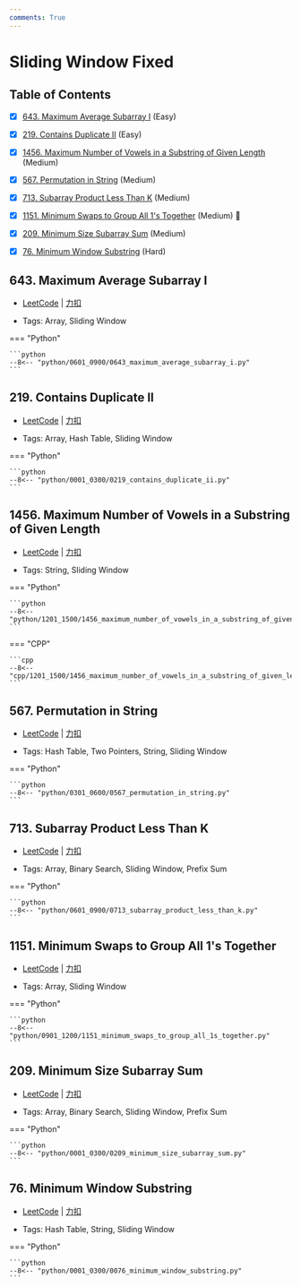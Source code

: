 ```yaml
---
comments: True
---
```


# Sliding Window Fixed

## Table of Contents

- [x] [643. Maximum Average Subarray I](#643-maximum-average-subarray-i) (Easy)
- [x] [219. Contains Duplicate II](#219-contains-duplicate-ii) (Easy)
- [x] [1456. Maximum Number of Vowels in a Substring of Given Length](#1456-maximum-number-of-vowels-in-a-substring-of-given-length) (Medium)
- [x] [567. Permutation in String](#567-permutation-in-string) (Medium)
- [x] [713. Subarray Product Less Than K](#713-subarray-product-less-than-k) (Medium)
- [x] [1151. Minimum Swaps to Group All 1's Together](#1151-minimum-swaps-to-group-all-1s-together) (Medium) 👑
- [x] [209. Minimum Size Subarray Sum](#209-minimum-size-subarray-sum) (Medium)
- [x] [76. Minimum Window Substring](#76-minimum-window-substring) (Hard)


## 643. Maximum Average Subarray I

-    [LeetCode](https://leetcode.com/problems/maximum-average-subarray-i/) | [力扣](https://leetcode.cn/problems/maximum-average-subarray-i/)

-   Tags: Array, Sliding Window

=== "Python"

    ```python
    --8<-- "python/0601_0900/0643_maximum_average_subarray_i.py"
    ```



## 219. Contains Duplicate II

-    [LeetCode](https://leetcode.com/problems/contains-duplicate-ii/) | [力扣](https://leetcode.cn/problems/contains-duplicate-ii/)

-   Tags: Array, Hash Table, Sliding Window

=== "Python"

    ```python
    --8<-- "python/0001_0300/0219_contains_duplicate_ii.py"
    ```



## 1456. Maximum Number of Vowels in a Substring of Given Length

-    [LeetCode](https://leetcode.com/problems/maximum-number-of-vowels-in-a-substring-of-given-length/) | [力扣](https://leetcode.cn/problems/maximum-number-of-vowels-in-a-substring-of-given-length/)

-   Tags: String, Sliding Window

=== "Python"

    ```python
    --8<-- "python/1201_1500/1456_maximum_number_of_vowels_in_a_substring_of_given_length.py"
    ```

=== "CPP"

    ```cpp
    --8<-- "cpp/1201_1500/1456_maximum_number_of_vowels_in_a_substring_of_given_length.cc"
    ```



## 567. Permutation in String

-    [LeetCode](https://leetcode.com/problems/permutation-in-string/) | [力扣](https://leetcode.cn/problems/permutation-in-string/)

-   Tags: Hash Table, Two Pointers, String, Sliding Window

=== "Python"

    ```python
    --8<-- "python/0301_0600/0567_permutation_in_string.py"
    ```



## 713. Subarray Product Less Than K

-    [LeetCode](https://leetcode.com/problems/subarray-product-less-than-k/) | [力扣](https://leetcode.cn/problems/subarray-product-less-than-k/)

-   Tags: Array, Binary Search, Sliding Window, Prefix Sum

=== "Python"

    ```python
    --8<-- "python/0601_0900/0713_subarray_product_less_than_k.py"
    ```



## 1151. Minimum Swaps to Group All 1's Together

-    [LeetCode](https://leetcode.com/problems/minimum-swaps-to-group-all-1s-together/) | [力扣](https://leetcode.cn/problems/minimum-swaps-to-group-all-1s-together/)

-   Tags: Array, Sliding Window

=== "Python"

    ```python
    --8<-- "python/0901_1200/1151_minimum_swaps_to_group_all_1s_together.py"
    ```



## 209. Minimum Size Subarray Sum

-    [LeetCode](https://leetcode.com/problems/minimum-size-subarray-sum/) | [力扣](https://leetcode.cn/problems/minimum-size-subarray-sum/)

-   Tags: Array, Binary Search, Sliding Window, Prefix Sum

=== "Python"

    ```python
    --8<-- "python/0001_0300/0209_minimum_size_subarray_sum.py"
    ```



## 76. Minimum Window Substring

-    [LeetCode](https://leetcode.com/problems/minimum-window-substring/) | [力扣](https://leetcode.cn/problems/minimum-window-substring/)

-   Tags: Hash Table, String, Sliding Window

=== "Python"

    ```python
    --8<-- "python/0001_0300/0076_minimum_window_substring.py"
    ```
